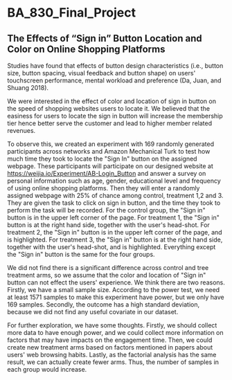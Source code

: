 # BA_830_Final_Project

## The Effects of “Sign in” Button Location and Color on Online Shopping Platforms

Studies have found that effects of button design characteristics (i.e., button size, button spacing, visual feedback and button shape) on users' touchscreen performance, mental workload and preference (Da, Juan, and Shuang 2018).

We were interested in the effect of color and location of sign in button on the speed of shopping websites users to locate it. We believed that the easiness for users to locate the sign in button will increase the membership tier hence better serve the customer and lead to higher member related revenues.

To observe this, we created an experiment with 169 randomly generated participants across networks and Amazon Mechanical Turk to test how much time they took to locate the "Sign In" button on the assigned webpage. These participants will participate on our designed website at <https://weijia.io/Experiment/AB-Login_Button> and answer a survey on personal information such as age, gender, educational level and frequency of using online shopping platforms. Then they will enter a randomly assigned webpage with 25% of chance among control, treatment 1,2 and 3. They are given the task to click on sign in button, and the time they took to perform the task will be recorded. For the control group, the "Sign in" button is in the upper left corner of the page. For treatment 1, the "Sign in" button is at the right hand side, together with the user's head-shot. For treatment 2, the "Sign in" button is in the upper left corner of the page, and is highlighted. For treatment 3, the "Sign in" button is at the right hand side, together with the user's head-shot, and is highlighted. Everything except the "Sign in" button is the same for the four groups.

We did not find there is a significant difference across control and tree treatment arms, so we assume that the color and location of "Sign in" button can not effect the users' experience. We think there are two reasons. Firstly, we have a small sample size. According to the power test, we need at least 1571 samples to make this experiment have power, but we only have 169 samples. Secondly, the outcome has a high standard deviation, because we did not find any useful covariate in our dataset.

For further exploration, we have some thoughts. Firstly, we should collect more data to have enough power, and we could collect more information on factors that may have impacts on the engagement time. Then, we could create new treatment arms based on factors mentioned in papers about users' web browsing habits. Lastly, as the factorial analysis has the same result, we can actually create fewer arms. Thus, the number of samples in each group would increase.
